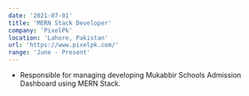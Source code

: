 ```yaml
---
date: '2021-07-01'
title: 'MERN Stack Developer'
company: 'PixelPk'
location: 'Lahore, Pakistan'
url: 'https://www.pixelpk.com/'
range: 'June - Present'
---
```


- Responsible for managing developing Mukabbir Schools Admission Dashboard using MERN Stack.
